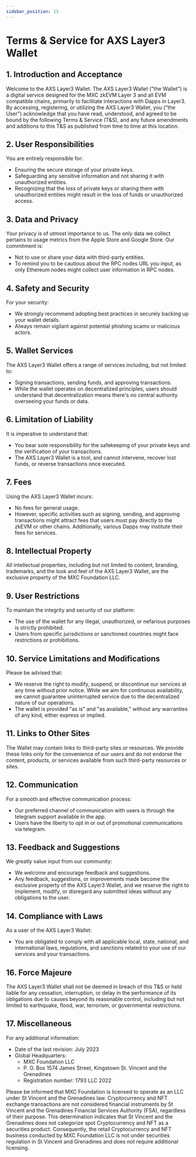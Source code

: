 ```yaml
---
sidebar_position: 13
---
```


# Terms & Service for AXS Layer3 Wallet

## 1. Introduction and Acceptance

Welcome to the AXS Layer3 Wallet. The AXS Layer3 Wallet ("the Wallet") is a digital service designed for the MXC zkEVM Layer 3 and all EVM compatible chains, primarily to facilitate interactions with Dapps in Layer3. By accessing, registering, or utilizing the AXS Layer3 Wallet, you ("the User") acknowledge that you have read, understood, and agreed to be bound by the following Terms & Service (T&S), and any future amendments and additions to this T&S as published from time to time at this location.

## 2. User Responsibilities

You are entirely responsible for:
- Ensuring the secure storage of your private keys.
- Safeguarding any sensitive information and not sharing it with unauthorized entities.
- Recognizing that the loss of private keys or sharing them with unauthorized entities might result in the loss of funds or unauthorized access.

## 3. Data and Privacy

Your privacy is of utmost importance to us. The only data we collect pertains to usage metrics from the Apple Store and Google Store. Our commitment is:
- Not to use or share your data with third-party entities.
- To remind you to be cautious about the RPC nodes URL you input, as only Ethereum nodes might collect user information in RPC nodes.

## 4. Safety and Security

For your security:
- We strongly recommend adopting best practices in securely backing up your wallet details.
- Always remain vigilant against potential phishing scams or malicious actors.

## 5. Wallet Services

The AXS Layer3 Wallet offers a range of services including, but not limited to:
- Signing transactions, sending funds, and approving transactions.
- While the wallet operates on decentralized principles, users should understand that decentralization means there's no central authority overseeing your funds or data.

## 6. Limitation of Liability

It is imperative to understand that:
- You bear sole responsibility for the safekeeping of your private keys and the verification of your transactions.
- The AXS Layer3 Wallet is a tool, and cannot intervene, recover lost funds, or reverse transactions once executed.

## 7. Fees

Using the AXS Layer3 Wallet incurs:
- No fees for general usage.
- However, specific activities such as signing, sending, and approving transactions might attract fees that users must pay directly to the zkEVM or other chains. Additionally, various Dapps may institute their fees for services.

## 8. Intellectual Property

All intellectual properties, including but not limited to content, branding, trademarks, and the look and feel of the AXS Layer3 Wallet, are the exclusive property of the MXC Foundation LLC.

## 9. User Restrictions

To maintain the integrity and security of our platform:
- The use of the wallet for any illegal, unauthorized, or nefarious purposes is strictly prohibited.
- Users from specific jurisdictions or sanctioned countries might face restrictions or prohibitions.

## 10. Service Limitations and Modifications

Please be advised that:
- We reserve the right to modify, suspend, or discontinue our services at any time without prior notice. While we aim for continuous availability, we cannot guarantee uninterrupted service due to the decentralized nature of our operations.
- The wallet is provided "as is" and "as available," without any warranties of any kind, either express or implied.


## 11. Links to Other Sites

The Wallet may contain links to third-party sites or resources. We provide these links only for the convenience of our users and do not endorse the content, products, or services available from such third-party resources or sites.

## 12. Communication

For a smooth and effective communication process:
- Our preferred channel of communication with users is through the telegram support available in the app.
- Users have the liberty to opt in or out of promotional communications via telegram.

## 13. Feedback and Suggestions

We greatly value input from our community:
- We welcome and encourage feedback and suggestions.
- Any feedback, suggestions, or improvements made become the exclusive property of the AXS Layer3 Wallet, and we reserve the right to implement, modify, or disregard any submitted ideas without any obligations to the user.

## 14. Compliance with Laws

As a user of the AXS Layer3 Wallet:
- You are obligated to comply with all applicable local, state, national, and international laws, regulations, and sanctions related to your use of our services and your transactions.

## 16. Force Majeure

The AXS Layer3 Wallet shall not be deemed in breach of this T&S or held liable for any cessation, interruption, or delay in the performance of its obligations due to causes beyond its reasonable control, including but not limited to earthquake, flood, war, terrorism, or governmental restrictions.

## 17. Miscellaneous

For any additional information:
- Date of the last revision: July 2023
- Global Headquarters:
  - MXC Foundation LLC
  - P. O. Box 1574 James Street, Kingstown St. Vincent and the Grenadines
  - Registration number: 1793 LLC 2022

Please be informed that MXC Foundation is licensed to operate as an LLC under St Vincent and the Grenadines law. Cryptocurrency and NFT exchange transactions are not considered financial instruments by St Vincent and the Grenadines Financial Services Authority (FSA), regardless of their purpose. This determination indicates that St Vincent and the Grenadines does not categorize spot Cryptocurrency and NFT as a securities product. Consequently, the retail Cryptocurrency and NFT business conducted by MXC Foundation LLC is not under securities regulation in St Vincent and Grenadines and does not require additional licensing.
